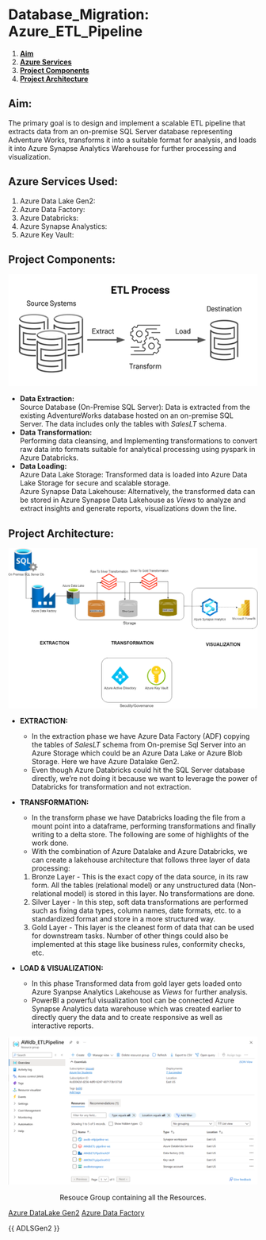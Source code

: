 # Database_Migration: Azure_ETL_Pipeline

1. **[Aim](#Aim)**
2. **[Azure Services](#Azure-Services-Used)**
3. **[Project Components](#Project-Components)**
4. **[Project Architecture](#Project-Architecture)**
## Aim:
The primary goal is to design and implement a scalable ETL pipeline that extracts data from an on-premise SQL Server database representing Adventure Works, transforms it into a suitable format for analysis, and loads it into Azure Synapse Analytics Warehouse for further processing and visualization.

## Azure Services Used:
1. Azure Data Lake Gen2:
2. Azure Data Factory:
3. Azure Databricks:
4. Azure Synapse Analystics:
5. Azure Key Vault:

## Project Components:
<p align='center'>
  <img src="images/etl-process-image.png">
</p>

- **Data Extraction:**  
  Source Database (On-Premise SQL Server): Data is extracted from the existing AdventureWorks database hosted on an on-premise SQL Server. The data includes only the tables with *SalesLT* schema.  
- **Data Transformation:**  
   Performing data cleansing, and Implementing transformations to convert raw data into formats suitable for analytical processing using pyspark in Azure Databricks.  
- **Data Loading:**  
  Azure Data Lake Storage: Transformed data is loaded into Azure Data Lake Storage for secure and scalable storage.  
  Azure Synapse Data Lakehouse: Alternatively, the transformed data can be stored in Azure Synapse Data Lakehouse as *Views* to analyze and extract insights and generate reports, visualizations down the line.

## Project Architecture:
<p align='center'>
  <img src="images/Etl_Architecture.png">
</p>

- **EXTRACTION:**
  - In the extraction phase we have Azure Data Factory (ADF) copying the tables of *SalesLT* schema from On-premise Sql Server into an Azure
  Storage which could be an Azure Data Lake or Azure Blob Storage. Here we have Azure Datalake Gen2.  
  - Even though Azure Databricks could hit the SQL Server database directly, we’re not doing it because we want to leverage the power of Databricks for
  transformation and not extraction.  

- **TRANSFORMATION:**
  - In the transform phase we have Databricks loading the file from a mount point into a dataframe,
  performing transformations and finally writing to a delta store. The following are some of
  highlights of the work done.  
  - With the combination of Azure Datalake and Azure Databricks, we can create a lakehouse
  architecture that follows three layer of data processing:  
  1. Bronze Layer - This is the exact copy of the data source, in its raw form. All the tables
  (relational model) or any unstructured data (Non-relational model) is stored in this layer.
  No transformations are done.  
  2. Silver Layer - In this step, soft data transformations are performed such as fixing data
  types, column names, date formats, etc. to a standardized format and store in a more
  structured way.  
  3. Gold Layer - This layer is the cleanest form of data that can be used for downstream
  tasks. Number of other things could also be implemented at this stage like business rules,
  conformity checks, etc.  

- **LOAD & VISUALIZATION:**
  - In this phase Transformed data from gold layer gets loaded onto Azure Syanpse Analytics Lakehouse as *Views* for further analysis. 
  - PowerBI a powerful visualization tool can be connected Azure Synapse Analytics data warehouse which was created earlier to directly query the data and to create responsive as well as interactive reports.

<p align='center'>
  <img src="ResourceGroup_WithResources.png">
</p>
<p align = 'center'>Resouce Group containing all the Resources.</p>

[Azure DataLake Gen2](Azure-Data-Factory/ADF.md)
[Azure Data Factory](Azure-Data-Lake-Gen2/ADLS.md)

<script>
  import ADLSGen2 from Azure-Data-Lake-Gen2/ADLS.md
</script>

{{ ADLSGen2 }}
